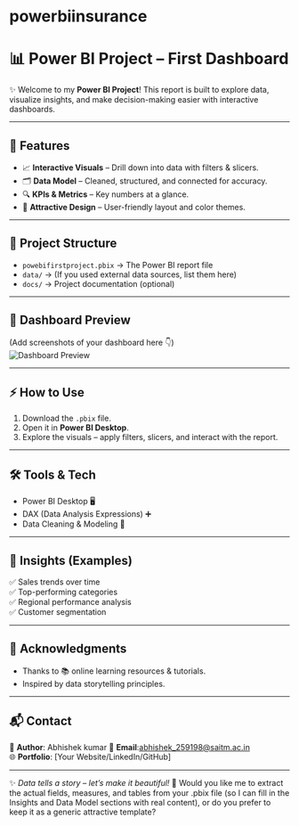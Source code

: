 # powerbiinsurance
# 📊 Power BI Project – First Dashboard  

✨ Welcome to my **Power BI Project**! This report is built to explore data, visualize insights, and make decision-making easier with interactive dashboards.  

---

## 🚀 Features  
- 📈 **Interactive Visuals** – Drill down into data with filters & slicers.  
- 🗂️ **Data Model** – Cleaned, structured, and connected for accuracy.  
- 🔍 **KPIs & Metrics** – Key numbers at a glance.  
- 🎨 **Attractive Design** – User-friendly layout and color themes.  

---

## 📂 Project Structure  
- `powebifirstproject.pbix` → The Power BI report file  
- `data/` → (If you used external data sources, list them here)  
- `docs/` → Project documentation (optional)  

---

## 📸 Dashboard Preview  
(Add screenshots of your dashboard here 👇)  
![Dashboard Preview](link-to-image.png)  

---

## ⚡ How to Use  
1. Download the `.pbix` file.  
2. Open it in **Power BI Desktop**.  
3. Explore the visuals – apply filters, slicers, and interact with the report.  

---

## 🛠️ Tools & Tech  
- Power BI Desktop 🖥️  
- DAX (Data Analysis Expressions) ➕  
- Data Cleaning & Modeling 🔄  

---

## 📌 Insights (Examples)  
✅ Sales trends over time  
✅ Top-performing categories  
✅ Regional performance analysis  
✅ Customer segmentation  

---

## 🙌 Acknowledgments  
- Thanks to 📚 online learning resources & tutorials.  
- Inspired by data storytelling principles.  

---

## 📬 Contact  
👤 **Author**: Abhishek kumar
📧 **Email**:abhishek_259198@saitm.ac.in  
🌐 **Portfolio**: [Your Website/LinkedIn/GitHub]  

---
✨ *Data tells a story – let’s make it beautiful!* 🎉
Would you like me to extract the actual fields, measures, and tables from your .pbix file (so I can fill in the Insights and Data Model sections with real content), or do you prefer to keep it as a generic attractive template?









